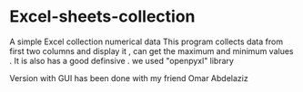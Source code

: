 # Excel-sheets-collection
A simple Excel collection numerical data 
This program collects data from first two columns and display it , can get the maximum and minimum values .
It is also has a good definsive .
we used "openpyxl" library

Version with GUI has been done with my friend Omar Abdelaziz